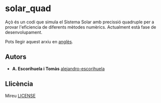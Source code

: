 # solar_quad
Açò és un codi que simula el Sistema Solar amb precissió quadruple per a provar l'eficiencia de diferents mètodes numèrics. Actualment està fase de desenvolupament.

Pots llegir aquest arxiu en [anglès](README.md).

## Autors
* **A. Escorihuela i Tomàs**  [alejandro-escorihuela](https://github.com/alejandro-escorihuela)
## Llicència
Mireu [LICENSE](LICENSE)
